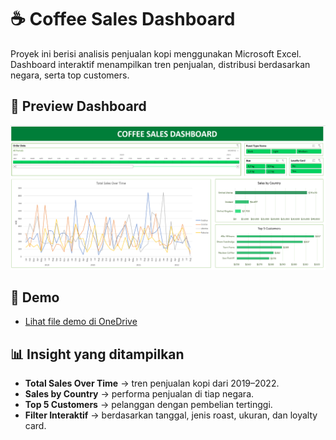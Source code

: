 # ☕ Coffee Sales Dashboard

Proyek ini berisi analisis penjualan kopi menggunakan Microsoft Excel.  
Dashboard interaktif menampilkan tren penjualan, distribusi berdasarkan negara, serta top customers.

## 📸 Preview Dashboard
![Coffee Sales Dashboard](preview.png)

## 🚀 Demo
- [Lihat file demo di OneDrive](https://1drv.ms/x/c/f108fa9e0dfd42e4/EYwgdoJIFf1Nguyxc9HBAtQBd6oE2My5SlpGoHknyfcgzQ?e=CDAc9T)  

## 📊 Insight yang ditampilkan
- **Total Sales Over Time** → tren penjualan kopi dari 2019–2022.
- **Sales by Country** → performa penjualan di tiap negara.
- **Top 5 Customers** → pelanggan dengan pembelian tertinggi.  
- **Filter Interaktif** → berdasarkan tanggal, jenis roast, ukuran, dan loyalty card.  
